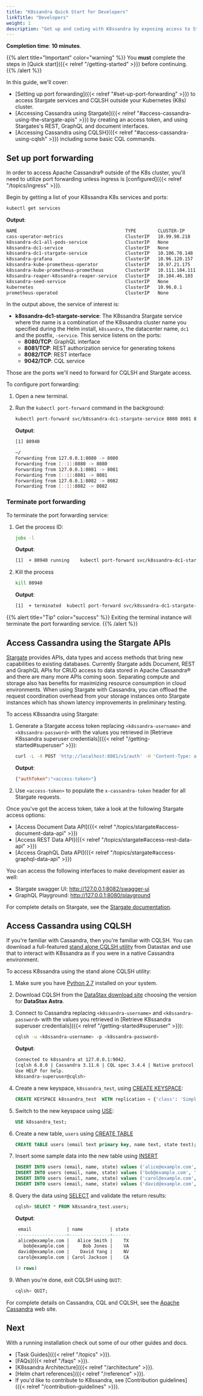 ```yaml
---
title: "K8ssandra Quick Start for Developers"
linkTitle: "Developers"
weight: 1
description: "Get up and coding with K8ssandra by exposing access to Stargate and CQL APIs!"
---
```


**Completion time**: **10 minutes**.

{{% alert title="Important" color="warning" %}}
You **must** complete the steps in [Quick start]({{< relref "/getting-started" >}}) before continuing.
{{% /alert %}}

In this guide, we'll cover:

* [Setting up port forwarding]({{< relref "#set-up-port-forwarding" >}}) to access Stargate services and CQLSH outside your Kubernetes (K8s) cluster.
* [Accessing Cassandra using Stargate]({{< relref "#access-cassandra-using-the-stargate-apis" >}}) by creating an access token, and using Stargates's REST, GraphQL and document interfaces.
* [Accessing Cassandra using CQLSH]({{< relref "#access-cassandra-using-cqlsh" >}}) including some basic CQL commands.

## Set up port forwarding

In order to access Apache Cassandra® outside of the K8s cluster, you'll need to utilize port forwarding unless ingress is [configured]({{< relref "/topics/ingress" >}}).

Begin by getting a list of your K8ssandra K8s services and ports:

```bash
kubectl get services
```

**Output**:

```bash
NAME                                        TYPE        CLUSTER-IP       EXTERNAL-IP   PORT(S)                                                 AGE
cass-operator-metrics                       ClusterIP   10.99.98.218     <none>        8383/TCP,8686/TCP                                       21h
k8ssandra-dc1-all-pods-service              ClusterIP   None             <none>        9042/TCP,8080/TCP,9103/TCP                              21h
k8ssandra-dc1-service                       ClusterIP   None             <none>        9042/TCP,9142/TCP,8080/TCP,9103/TCP,9160/TCP            21h
k8ssandra-dc1-stargate-service              ClusterIP   10.106.70.148    <none>        8080/TCP,8081/TCP,8082/TCP,8084/TCP,8085/TCP,9042/TCP   21h
k8ssandra-grafana                           ClusterIP   10.96.120.157    <none>        80/TCP                                                  21h
k8ssandra-kube-prometheus-operator          ClusterIP   10.97.21.175     <none>        443/TCP                                                 21h
k8ssandra-kube-prometheus-prometheus        ClusterIP   10.111.184.111   <none>        9090/TCP                                                21h
k8ssandra-reaper-k8ssandra-reaper-service   ClusterIP   10.104.46.103    <none>        8080/TCP                                                21h
k8ssandra-seed-service                      ClusterIP   None             <none>        <none>                                                  21h
kubernetes                                  ClusterIP   10.96.0.1        <none>        443/TCP                                                 21h
prometheus-operated                         ClusterIP   None             <none>        9090/TCP                                                2
```

In the output above, the service of interest is:

* **k8ssandra-dc1-stargate-service**: The K8ssandra Stargate service where the name is a combination of the K8ssandra cluster name you specified during the Helm install, `k8ssandra`, the datacenter name, `dc1` and the postfix, `-service`. This service listens on the ports:
  * **8080/TCP**: GraphQL interface
  * **8081/TCP**: REST authorization service for generating tokens
  * **8082/TCP**: REST interface
  * **9042/TCP**: CQL service

Those are the ports we'll need to forward for CQLSH and Stargate access.

To configure port forwarding:

1. Open a new terminal.

2. Run the `kubectl port-forward` command in the background:

    ```bash
    kubectl port-forward svc/k8ssandra-dc1-stargate-service 8080 8081 8082 9042 &
    ```

    **Output**:

    ```bash
    [1] 80940

    ~/
    Forwarding from 127.0.0.1:8080 -> 8080
    Forwarding from [::1]:8080 -> 8080
    Forwarding from 127.0.0.1:8081 -> 8081
    Forwarding from [::1]:8081 -> 8081
    Forwarding from 127.0.0.1:8082 -> 8082
    Forwarding from [::1]:8082 -> 8082
    ```

### Terminate port forwarding

To terminate the port forwarding service:

1. Get the process ID:

    ```bash
    jobs -l
    ```

    **Output**:

    ```bash
    [1]  + 80940 running    kubectl port-forward svc/k8ssandra-dc1-stargate-service 8080 8081 8082
    ```

1. Kill the process

    ```bash
    kill 80940
    ```

    **Output**:

    ```bash
    [1]  + terminated  kubectl port-forward svc/k8ssandra-dc1-stargate-service 8080 8081 8082
    ```

{{% alert title="Tip" color="success" %}}
Exiting the terminal instance will terminate the port forwarding service.
{{% /alert %}}

## Access Cassandra using the Stargate APIs

[Stargate](https://stargate.io/) provides APIs, data types and access methods that bring new capabilities to existing databases. Currently Stargate adds Document, REST and GraphQL APIs for CRUD access to data stored in Apache Cassandra® and there are many more APIs coming soon. Separating compute and storage also has benefits for maximizing resource consumption in cloud environments. When using Stargate with Cassandra, you can offload the request coordination overhead from your storage instances onto Stargate instances which has shown latency improvements in preliminary testing.

To access K8ssandra using Stargate:

1. Generate a Stargate access token replacing `<k8ssandra-username>` and `<k8ssandra-password>` with the values you retrieved in [Retrieve K8ssandra superuser credentials]({{< relref "/getting-started#superuser" >}}):

    ```bash
    curl -L -X POST 'http://localhost:8081/v1/auth' -H 'Content-Type: application/json' --data-raw '{"username": "<k8ssandra-username>", "password": "<k8ssandra-password>"}'
    ```

    **Output**:

    ```json
    {"authToken":"<access-token>"}
    ```

1. Use `<access-token>` to populate the `x-cassandra-token` header for all Stargate requests.

Once you've got the access token, take a look at the following Stargate access options:

* [Access Document Data API]({{< relref "/topics/stargate#access-document-data-api" >}})
* [Access REST Data API]({{< relref "/topics/stargate#access-rest-data-api" >}})
* [Access GraphQL Data API]({{< relref "/topics/stargate#access-graphql-data-api" >}})

You can access the following interfaces to make development easier as well:

* Stargate swagger UI: <http://127.0.0.1:8082/swagger-ui>
* GraphQL Playground: <http://127.0.0.1:8080/playground>

For complete details on Stargate, see the [Stargate documentation](https://stargate.io/docs/stargate/1.0/quickstart/quickstart.html).

## Access Cassandra using CQLSH

If you're familiar with Cassandra, then you're familiar with CQLSH. You can download a full-featured [stand alone CQLSH utility](https://docs.datastax.com/en/dse/5.1/cql/cql/cql_using/startCqlshStandalone.html) from Datastax and use that to interact with K8ssandra as if you were in a native Cassandra environment.

To access K8ssandra using the stand alone CQLSH utility:

1. Make sure you have [Python 2.7](https://www.python.org/download/releases/2.7/) installed on your system.

1. Download CQLSH from the  [DataStax download site](https://downloads.datastax.com/#cqlsh) choosing the version for **DataStax Astra**.

1. Connect to Cassandra replacing `<k8ssandra-username>` and `<k8ssandra-password>` with the values you retrieved in [Retrieve K8ssandra superuser credentials]({{< relref "/getting-started#superuser" >}}):

    ```bash
    cqlsh -u <k8ssandra-username> -p <k8ssandra-password>
    ```

    **Output**:

    ```bash
    Connected to k8ssandra at 127.0.0.1:9042.
    [cqlsh 6.8.0 | Cassandra 3.11.6 | CQL spec 3.4.4 | Native protocol v4]
    Use HELP for help.
    k8ssandra-superuser@cqlsh>
   ```

1. Create a new keyspace, `k8ssandra_test`, using [CREATE KEYSPACE](https://docs.datastax.com/en/cql-oss/3.x/cql/cql_reference/cqlCreateKeyspace.html):

    ```sql
    CREATE KEYSPACE k8ssandra_test  WITH replication = {'class': 'SimpleStrategy', 'replication_factor': 1};
    ```

1. Switch to the new keyspace using [USE](https://docs.datastax.com/en/cql-oss/3.x/cql/cql_reference/cqlUse.html):

    ```sql
    USE k8ssandra_test;
    ```

1. Create a new table, `users` using [CREATE TABLE](https://docs.datastax.com/en/cql-oss/3.x/cql/cql_reference/cqlCreateTable.html#cqlCreateTable)

    ```sql
    CREATE TABLE users (email text primary key, name text, state text);
    ```

1. Insert some sample data into the new table using [INSERT](https://docs.datastax.com/en/cql-oss/3.x/cql/cql_reference/cqlInsert.html)

    ```sql
    INSERT INTO users (email, name, state) values ('alice@example.com', 'Alice Smith', 'TX');
    INSERT INTO users (email, name, state) values ('bob@example.com', 'Bob Jones', 'VA');
    INSERT INTO users (email, name, state) values ('carol@example.com', 'Carol Jackson', 'CA');
    INSERT INTO users (email, name, state) values ('david@example.com', 'David Yang', 'NV');
    ```

1. Query the data using [SELECT](https://docs.datastax.com/en/cql-oss/3.x/cql/cql_reference/cqlSelect.html) and validate the return results:

    ```sql
    cqlsh> SELECT * FROM k8ssandra_test.users;
    ```

    **Output**:

    ```sql
     email             | name          | state
    -------------------+---------------+-------
     alice@example.com |   Alice Smith |    TX
       bob@example.com |     Bob Jones |    VA
     david@example.com |    David Yang |    NV
     carol@example.com | Carol Jackson |    CA

    (4 rows)
    ```

1. When you're done, exit CQLSH using `QUIT`:

    ```sql
    cqlsh> QUIT;
    ```

For complete details on Cassandra, CQL and CQLSH, see the [Apache Cassandra](https://cassandra.apache.org/) web site.

## Next

With a running installation check out some of our other guides and docs.

* [Task Guides]({{< relref "/topics" >}}).
* [FAQs]({{< relref "/faqs" >}}).
* [K8ssandra Architecture]({{< relref "/architecture" >}}).
* [Helm chart references]({{< relref "/reference" >}}).
* If you'd like to contribute to K8ssandra, see [Contribution guidelines]({{< relref "/contribution-guidelines" >}}).
